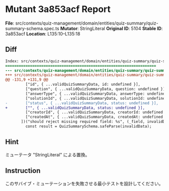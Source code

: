 # Mutant 3a853acf Report

**File**: src/contexts/quiz-management/domain/entities/quiz-summary/quiz-summary-schema.spec.ts
**Mutator**: StringLiteral
**Original ID**: 5104
**Stable ID**: 3a853acf
**Location**: L135:10–L135:18

## Diff

```diff
Index: src/contexts/quiz-management/domain/entities/quiz-summary/quiz-summary-schema.spec.ts
===================================================================
--- src/contexts/quiz-management/domain/entities/quiz-summary/quiz-summary-schema.spec.ts	original
+++ src/contexts/quiz-management/domain/entities/quiz-summary/quiz-summary-schema.spec.ts	mutated #5104
@@ -131,9 +131,9 @@
         ["id", { ...validQuizSummaryData, id: undefined }],
         ["question", { ...validQuizSummaryData, question: undefined }],
         ["answerType", { ...validQuizSummaryData, answerType: undefined }],
         ["solutionId", { ...validQuizSummaryData, solutionId: undefined }],
-        ["status", { ...validQuizSummaryData, status: undefined }],
+        ["", { ...validQuizSummaryData, status: undefined }],
         ["creatorId", { ...validQuizSummaryData, creatorId: undefined }],
         ["createdAt", { ...validQuizSummaryData, createdAt: undefined }],
       ])("should reject missing required field: %s", (_field, invalidData) => {
         const result = QuizSummarySchema.safeParse(invalidData);
```

## Hint

ミューテータ "StringLiteral" による置換。

## Instruction

このサバイブ・ミューテーションを失敗させる最小テストを設計してください。
